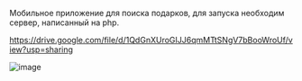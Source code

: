 Мобильное приложение для поиска подарков, для запуска необходим сервер, написанный на php.

https://drive.google.com/file/d/1QdGnXUroGIJJ6qmMTtSNgV7bBooWroUf/view?usp=sharing

![image](https://user-images.githubusercontent.com/73351701/174456229-ecedaa80-a90c-4b54-91e2-10d5b42a4ecb.png)
